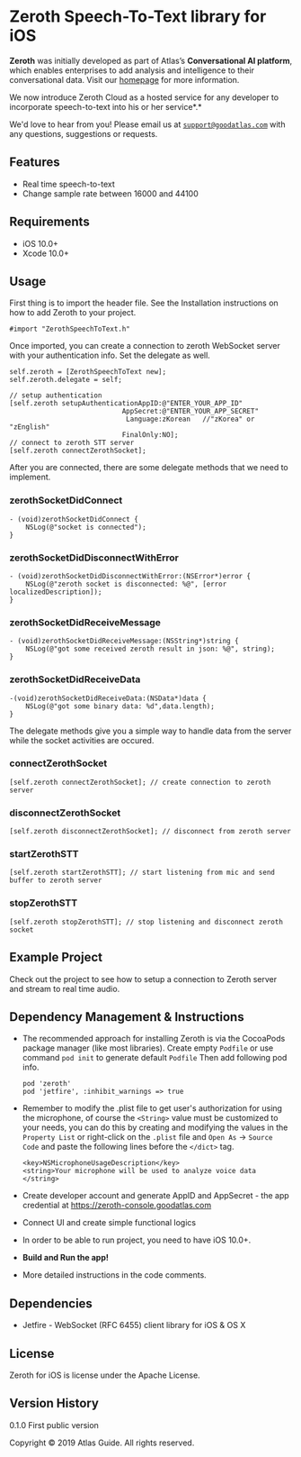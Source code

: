 # Zeroth Speech-To-Text library for iOS 

**Zeroth** was initially developed as part of Atlas’s **Conversational AI platform**, which enables enterprises to add analysis and intelligence to their conversational data. Visit our [homepage](https://zeroth-cloud.goodatlas.com/) for more information.

We now introduce Zeroth Cloud as a hosted service for any developer to incorporate speech-to-text into his or her service*.*

We'd love to hear from you! Please email us at [`support@goodatlas.com`](mailto:support@goodatlas.com) with any questions, suggestions or requests.



## Features

- Real time speech-to-text
- Change sample rate between 16000 and 44100



## Requirements

- iOS 10.0+
- Xcode 10.0+

  

## Usage

First thing is to import the header file. See the Installation instructions on how to add Zeroth to your project.

```objc
#import "ZerothSpeechToText.h"
```

Once imported, you can create a connection to zeroth WebSocket server with your authentication info. Set  the delegate as well.

```objc
self.zeroth = [ZerothSpeechToText new];
self.zeroth.delegate = self;

// setup authentication
[self.zeroth setupAuthenticationAppID:@"ENTER_YOUR_APP_ID"
                            AppSecret:@"ENTER_YOUR_APP_SECRET"
                             Language:zKorean 	//"zKorea" or "zEnglish"
                            FinalOnly:NO];
// connect to zeroth STT server 
[self.zeroth connectZerothSocket];
```

After you are connected, there are some delegate methods that we need to implement.

### zerothSocketDidConnect

```objc
- (void)zerothSocketDidConnect {
    NSLog(@"socket is connected");
}
```

### zerothSocketDidDisconnectWithError

```objc
- (void)zerothSocketDidDisconnectWithError:(NSError*)error {
    NSLog(@"zeroth socket is disconnected: %@", [error localizedDescription]);
}
```

### zerothSocketDidReceiveMessage

```objc
- (void)zerothSocketDidReceiveMessage:(NSString*)string {
    NSLog(@"got some received zeroth result in json: %@", string);
}
```

### zerothSocketDidReceiveData

```objc
-(void)zerothSocketDidReceiveData:(NSData*)data {
    NSLog(@"got some binary data: %d",data.length);
}
```

The delegate methods give you a simple way to handle data from the server while the socket activities are occured.  

### connectZerothSocket

```objc
[self.zeroth connectZerothSocket]; // create connection to zeroth server
```

### disconnectZerothSocket

```objc
[self.zeroth disconnectZerothSocket]; // disconnect from zeroth server
```

### startZerothSTT

```objc
[self.zeroth startZerothSTT]; // start listening from mic and send buffer to zeroth server 
```

### stopZerothSTT

```objc
[self.zeroth stopZerothSTT]; // stop listening and disconnect zeroth socket 
```



## Example Project

Check out the project to see how to setup a connection to Zeroth server and stream to real time audio.



## Dependency Management & Instructions

- The recommended approach for installing Zeroth is via the CocoaPods package manager (like most libraries). Create empty `Podfile` or use command `pod init` to generate default `Podfile` Then add following pod info.

  ```
  pod 'zeroth'
  pod 'jetfire', :inhibit_warnings => true
  ```

- Remember to modify the .plist file to get user's authorization for using the microphone, of course the `<String>` value must be customized to your needs, you can do this by creating and modifying the values in the `Property List` or right-click on the `.plist` file and `Open As` -> `Source Code` and paste the following lines before the `</dict>` tag.

  ```
  <key>NSMicrophoneUsageDescription</key>
  <string>Your microphone will be used to analyze voice data </string>
  ```

- Create developer account and generate AppID and AppSecret - the app credential at https://zeroth-console.goodatlas.com 

- Connect UI and create simple functional logics  

- In order to be able to run project, you need to have iOS 10.0+.

- **Build and Run the app!**

- More detailed instructions in the code comments.



## Dependencies

- Jetfire - WebSocket (RFC 6455) client library for iOS & OS X

  

## License

Zeroth for iOS is license under the Apache License.



## Version History

0.1.0 First public version



Copyright © 2019 Atlas Guide. All rights reserved.
